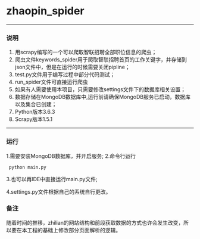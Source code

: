 # zhaopin_spider
***
### 说明
1. 用scrapy编写的一个可以爬取智联招聘全部职位信息的爬虫；
2. 爬虫文件keywords_spider用于爬取智联招聘首页的工作关键字，并存储到json文件中，但是在运行的时候需要关闭pipline；
3. test.py文件用于编写过程中部分代码测试；
4. run_spider文件可直接运行爬虫
5. 如果有人需要使用本项目，只需要修改settings文件下的数据库相关设置；
6. 数据存储在MongoDB数据库中,运行前请确保MongoDB服务已启动，数据库以及集合已创建；
7. Python版本3.6.3
8. Scrapy版本1.5.1
***
### 运行
1.需要安装MongoDB数据库，并开启服务;
2.命令行运行
```
 python main.py
```
3.也可以再IDE中直接运行main.py文件;

4.settings.py文件根据自己的系统自行更改。

### 备注
随着时间的推移，zhilian的网站结构和前段获取数据的方式也许会发生改变，所以要在本工程的基础上修改部分页面解析的逻辑。
